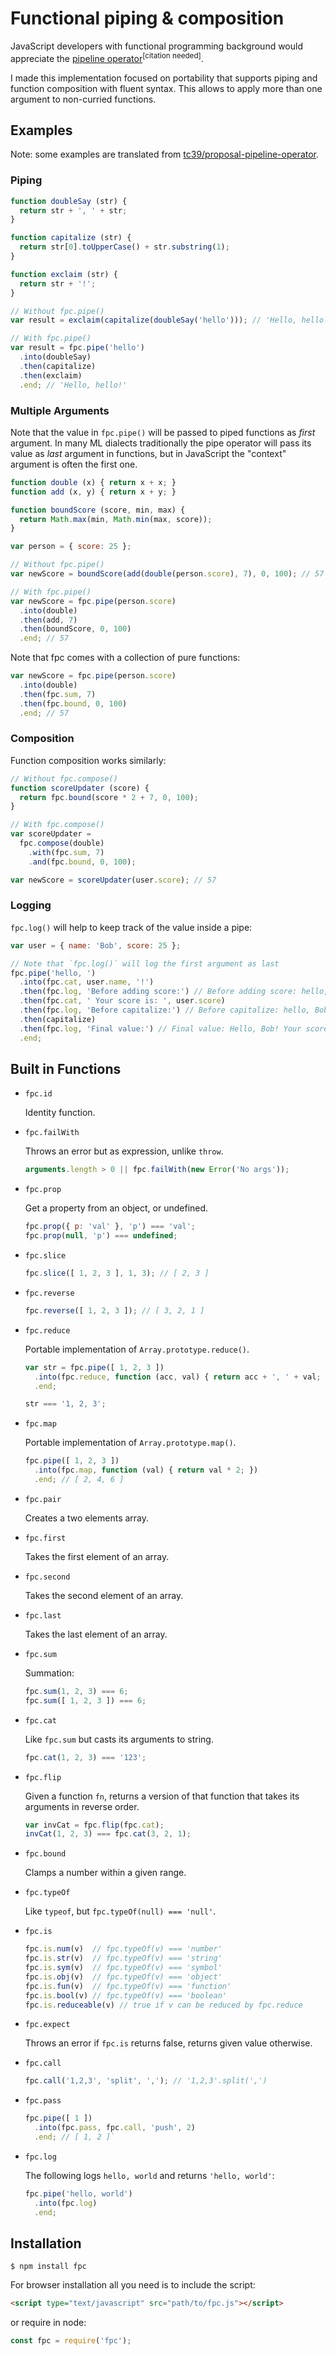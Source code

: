 # Functional piping & composition

JavaScript developers with functional programming background would appreciate the [pipeline operator](https://github.com/tc39/proposal-pipeline-operator)<sup>[citation needed]</sup>.

I made this implementation focused on portability that supports piping and function composition with fluent syntax. This allows to apply more than one argument to non-curried functions.

## Examples

Note: some examples are translated from [tc39/proposal-pipeline-operator](https://github.com/tc39/proposal-pipeline-operator).

### Piping

```javascript
function doubleSay (str) {
  return str + ', ' + str;
}

function capitalize (str) {
  return str[0].toUpperCase() + str.substring(1);
}

function exclaim (str) {
  return str + '!';
}

// Without fpc.pipe()
var result = exclaim(capitalize(doubleSay('hello'))); // 'Hello, hello!'

// With fpc.pipe()
var result = fpc.pipe('hello')
  .into(doubleSay)
  .then(capitalize)
  .then(exclaim)
  .end; // 'Hello, hello!'
```

### Multiple Arguments

Note that the value in `fpc.pipe()` will be passed to piped functions as *first* argument. In many ML dialects traditionally the pipe operator will pass its value as *last* argument in functions, but in JavaScript the "context" argument is often the first one.

```javascript
function double (x) { return x + x; }
function add (x, y) { return x + y; }

function boundScore (score, min, max) {
  return Math.max(min, Math.min(max, score));
}

var person = { score: 25 };

// Without fpc.pipe()
var newScore = boundScore(add(double(person.score), 7), 0, 100); // 57

// With fpc.pipe()
var newScore = fpc.pipe(person.score)
  .into(double)
  .then(add, 7)
  .then(boundScore, 0, 100)
  .end; // 57
```

Note that fpc comes with a collection of pure functions:

```javascript
var newScore = fpc.pipe(person.score)
  .into(double)
  .then(fpc.sum, 7)
  .then(fpc.bound, 0, 100)
  .end; // 57
```

### Composition

Function composition works similarly:

```javascript
// Without fpc.compose()
function scoreUpdater (score) {
  return fpc.bound(score * 2 + 7, 0, 100);
}

// With fpc.compose()
var scoreUpdater =
  fpc.compose(double)
    .with(fpc.sum, 7)
    .and(fpc.bound, 0, 100);

var newScore = scoreUpdater(user.score); // 57
```

### Logging

`fpc.log()` will help to keep track of the value inside a pipe:

```javascript
var user = { name: 'Bob', score: 25 };

// Note that `fpc.log()` will log the first argument as last
fpc.pipe('hello, ')
  .into(fpc.cat, user.name, '!')
  .then(fpc.log, 'Before adding score:') // Before adding score: hello, Bob!
  .then(fpc.cat, ' Your score is: ', user.score)
  .then(fpc.log, 'Before capitalize:') // Before capitalize: hello, Bob! Your score is: 25
  .then(capitalize)
  .then(fpc.log, 'Final value:') // Final value: Hello, Bob! Your score is: 25
  .end;
```

## Built in Functions

- `fpc.id`

    Identity function.

- `fpc.failWith`

    Throws an error but as expression, unlike `throw`.

    ```javascript
    arguments.length > 0 || fpc.failWith(new Error('No args'));
    ```

- `fpc.prop`

    Get a property from an object, or undefined.

    ```javascript
    fpc.prop({ p: 'val' }, 'p') === 'val';
    fpc.prop(null, 'p') === undefined;
    ```

- `fpc.slice`

    ```javascript
    fpc.slice([ 1, 2, 3 ], 1, 3); // [ 2, 3 ]
    ```

- `fpc.reverse`

    ```javascript
    fpc.reverse([ 1, 2, 3 ]); // [ 3, 2, 1 ]
    ```

- `fpc.reduce`

    Portable implementation of `Array.prototype.reduce()`.

    ```javascript
    var str = fpc.pipe([ 1, 2, 3 ])
      .into(fpc.reduce, function (acc, val) { return acc + ', ' + val; })
      .end;

    str === '1, 2, 3';
    ```

- `fpc.map`

    Portable implementation of `Array.prototype.map()`.

    ```javascript
    fpc.pipe([ 1, 2, 3 ])
      .into(fpc.map, function (val) { return val * 2; })
      .end; // [ 2, 4, 6 ]
    ```

- `fpc.pair`

    Creates a two elements array.

- `fpc.first`

    Takes the first element of an array.

- `fpc.second`

    Takes the second element of an array.

- `fpc.last`

    Takes the last element of an array.

- `fpc.sum`

    Summation:

    ```javascript
    fpc.sum(1, 2, 3) === 6;
    fpc.sum([ 1, 2, 3 ]) === 6;
    ```

- `fpc.cat`

    Like `fpc.sum` but casts its arguments to string.

    ```javascript
    fpc.cat(1, 2, 3) === '123';
    ```

- `fpc.flip`

    Given a function `fn`, returns a version of that function that takes its arguments in reverse order.

    ```javascript
    var invCat = fpc.flip(fpc.cat);
    invCat(1, 2, 3) === fpc.cat(3, 2, 1);
    ```

- `fpc.bound`

    Clamps a number within a given range.

- `fpc.typeOf`

    Like `typeof`, but `fpc.typeOf(null) === 'null'`.

- `fpc.is`

    ```javascript
    fpc.is.num(v)  // fpc.typeOf(v) === 'number'
    fpc.is.str(v)  // fpc.typeOf(v) === 'string'
    fpc.is.sym(v)  // fpc.typeOf(v) === 'symbol'
    fpc.is.obj(v)  // fpc.typeOf(v) === 'object'
    fpc.is.fun(v)  // fpc.typeOf(v) === 'function'
    fpc.is.bool(v) // fpc.typeOf(v) === 'boolean'
    fpc.is.reduceable(v) // true if v can be reduced by fpc.reduce
    ```

- `fpc.expect`

    Throws an error if `fpc.is` returns false, returns given value otherwise.

- `fpc.call`

    ```javascript
    fpc.call('1,2,3', 'split', ','); // '1,2,3'.split(',')
    ```

- `fpc.pass`

    ```javascript
    fpc.pipe([ 1 ])
      .into(fpc.pass, fpc.call, 'push', 2)
      .end; // [ 1, 2 ]`
    ```

- `fpc.log`

    The following logs `hello, world` and returns `'hello, world'`:

    ```javascript
    fpc.pipe('hello, world')
      .into(fpc.log)
      .end;
    ```

## Installation

```
$ npm install fpc
```

For browser installation all you need is to include the script:

```HTML
<script type="text/javascript" src="path/to/fpc.js"></script>
```

or require in node:

```javascript
const fpc = require('fpc');
```

